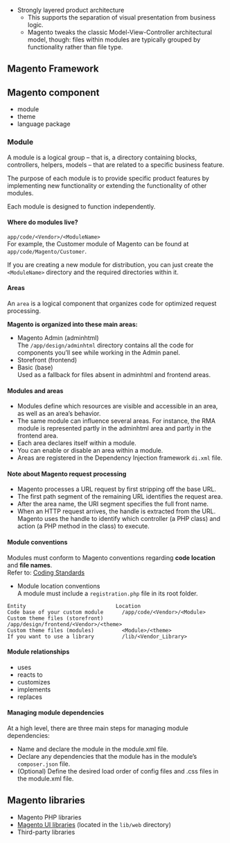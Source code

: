 - Strongly layered product architecture
  - This supports the separation of visual presentation from business logic.
  - Magento tweaks the classic Model-View-Controller architectural model, though: files within modules are typically grouped by functionality rather than file type.


## Magento Framework


## Magento component
- module
- theme
- language package

### Module
A module is a logical group – that is, a directory containing blocks, controllers, helpers, models – that are related to a specific business feature.  

The purpose of each module is to provide specific product features by implementing new functionality or extending the functionality of other modules.

Each module is designed to function independently.

#### Where do modules live?
`app/code/<Vendor>/<ModuleName>`  
For example, the Customer module of Magento can be found at `app/code/Magento/Customer`.  

If you are creating a new module for distribution, you can just create the `<ModuleName>` directory and the required directories within it.

#### Areas
An `area` is a logical component that organizes code for optimized request processing.  

**Magento is organized into these main areas:**  
- Magento Admin (adminhtml)  
The `/app/design/adminhtml` directory contains all the code for components you’ll see while working in the Admin panel.
- Storefront (frontend)  
- Basic (base)  
Used as a fallback for files absent in adminhtml and frontend areas.

#### Modules and areas
- Modules define which resources are visible and accessible in an area, as well as an area’s behavior.  
- The same module can influence several areas. For instance, the RMA module is represented partly in the adminhtml area and partly in the frontend area.
- Each area declares itself within a module.
- You can enable or disable an area within a module.
- Areas are registered in the Dependency Injection framework `di.xml` file.

#### Note about Magento request processing
- Magento processes a URL request by first stripping off the base URL.
- The first path segment of the remaining URL identifies the request area.
- After the area name, the URI segment specifies the full front name.
- When an HTTP request arrives, the handle is extracted from the URL. Magento uses the handle to identify which controller (a PHP class) and action (a PHP method in the class) to execute.

#### Module conventions
Modules must conform to Magento conventions regarding **code location** and **file names**.  
Refer to: [Coding Standards](http://devdocs.magento.com/guides/v2.0/coding-standards/bk-coding-standards.html)

- Module location conventions  
A module must include a `registration.php` file in its root folder.
```
Entity	                           Location
Code base of your custom module      /app/code/<Vendor>/<Module>
Custom theme files (storefront)	  /app/design/frontend/<Vendor>/<theme>
Custom theme files (modules)	     <Module>/<theme>
If you want to use a library	     /lib/<Vendor_Library>
```

#### Module relationships
- uses
- reacts to
- customizes
- implements
- replaces

#### Managing module dependencies
At a high level, there are three main steps for managing module dependencies:
- Name and declare the module in the module.xml file.
- Declare any dependencies that the module has in the module’s `composer.json` file.
- (Optional) Define the desired load order of config files and .css files in the module.xml file.


## Magento libraries
- Magento PHP libraries
- [Magento UI libraries](https://github.com/magento/magento2/blob/2.0/lib/web/css/docs/source/README.md) (located in the `lib/web` directory)
- Third-party libraries

